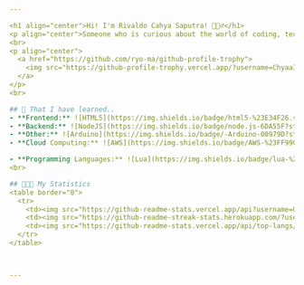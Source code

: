 ```yaml
---

<h1 align="center">Hi! I'm Rivaldo Cahya Saputra! 🙇🏻‍♂️</h1>
<p align="center">Someone who is curious about the world of coding, technology and I'm a passionate developer who loves exploring new technologies and crafting exciting projects. Beyond coding, I find joy in reading novels and immersing myself in the world of music 📖🌟.</p> 
<br>
<p align="center">
  <a href="https://github.com/ryo-ma/github-profile-trophy">
    <img src="https://github-profile-trophy.vercel.app/?username=ChyaaIsHere&theme=nord&no-frame=true&no-bg=true&margin-w=4" alt="" />
  </a>
</p>
<br>

## 📘 That I have learned..
- **Frontend:** ![HTML5](https://img.shields.io/badge/html5-%23E34F26.svg?style=flat&logo=html5&logoColor=white) ![CSS3](https://img.shields.io/badge/css3-%231572B6.svg?style=flat&logo=css3&logoColor=white) ![JavaScript](https://img.shields.io/badge/javascript-%23323330.svg?style=flat&logo=javascript&logoColor=%23F7DF1E) ![jQuery](https://img.shields.io/badge/jquery-%230769AD.svg?style=flat&logo=jquery&logoColor=white)
- **Backend:** ![NodeJS](https://img.shields.io/badge/node.js-6DA55F?style=flat&logo=node.js&logoColor=white) ![Express.js](https://img.shields.io/badge/express.js-%23404d59.svg?style=flat&logo=express&logoColor=%2361DAFB) ![Nodemon](https://img.shields.io/badge/NODEMON-%23323330.svg?style=flat&logo=nodemon&logoColor=%BBDEAD)
- **Other:** ![Arduino](https://img.shields.io/badge/-Arduino-00979D?style=flat&logo=Arduino&logoColor=white) ![Cisco](https://img.shields.io/badge/cisco-%23049fd9.svg?style=flat&logo=cisco&logoColor=black) Fiber Optic, UTP Cables, MikroTik, VirtualBox, System Administration 
- **Cloud Computing:** ![AWS](https://img.shields.io/badge/AWS-%23FF9900.svg?style=flat&logo=amazon-aws&logoColor=white) ![Azure](https://img.shields.io/badge/azure-%230072C6.svg?style=flat&logo=microsoftazure&logoColor=white)

- **Programming Languages:** ![Lua](https://img.shields.io/badge/lua-%232C2D72.svg?style=flat&logo=lua&logoColor=white)
<br>

## 🧑🏻‍💻 My Statistics
<table border="0">
  <tr>
    <td><img src="https://github-readme-stats.vercel.app/api?username=ChyaaIsHere&theme=dark&hide_border=true&include_all_commits=true&count_private=true" alt="GitHub Stats" /></td>
    <td><img src="https://github-readme-streak-stats.herokuapp.com/?user=ChyaaIsHere&theme=dark&hide_border=true" alt="Streak Stats" /></td>
    <td><img src="https://github-readme-stats.vercel.app/api/top-langs/?username=ChyaaIsHere&theme=dark&hide_border=true&include_all_commits=true&count_private=true&layout=compact" alt="Top Languages" /></td>
  </tr>
</table>



---
```


